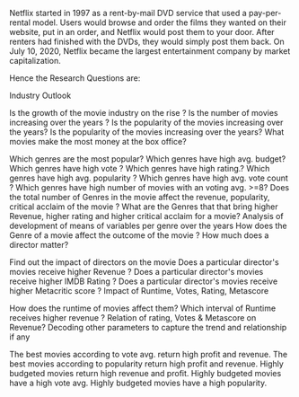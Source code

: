 Netflix started in 1997 as a rent-by-mail DVD service that used a pay-per-rental model. Users would browse and order the films they wanted on their website, put in an order, and Netflix would post them to your door. After renters had finished with the DVDs, they would simply post them back. On July 10, 2020, Netflix became the largest entertainment company by market capitalization.


Hence the Research Questions are:

Industry Outlook

Is the growth of the movie industry on the rise ?
Is the number of movies increasing over the years ?
Is the popularity of the movies increasing over the years?
Is the popularity of the movies increasing over the years?
What movies make the most money at the box office?

Which genres are the most popular?
Which genres have high avg. budget?
Which genres have high vote ?
Which genres have high rating.?
Which genres have high avg. popularity ?
Which genres have high avg. vote count ?
Which genres have high number of movies with an voting avg. >=8?
Does the total number of Genres in the movie affect the revenue, popularity, critical acclaim of the movie ?
What are the Genres that that bring higher Revenue, higher rating and higher critical acclaim for a movie?
Analysis of development of means of variables per genre over the years
How does the Genre of a movie affect the outcome of the movie ?
How much does a director matter?

Find out the impact of directors on the movie
Does a particular director's movies receive higher Revenue ?
Does a particular director's movies receive higher IMDB Rating ?
Does a particular director's movies receive higher Metacritic score ?
Impact of Runtime, Votes, Rating, Metascore

How does the runtime of movies affect them?
Which interval of Runtime receives higher revenue ?
Relation of rating, Votes & Metascore on Revenue?
Decoding other parameters to capture the trend and relationship if any

The best movies according to vote avg. return high profit and revenue.
The best movies according to popularity return high profit and revenue.
Highly budgeted movies return high revenue and profit.
Highly budgeted movies have a high vote avg.
Highly budgeted movies have a high popularity.
